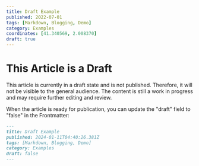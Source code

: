 ```yaml
---
title: Draft Example
published: 2022-07-01
tags: [Markdown, Blogging, Demo]
category: Examples
coordinates: [41.340569, 2.008370]
draft: true
---
```


# This Article is a Draft

This article is currently in a draft state and is not published. Therefore, it will not be visible to the general audience. The content is still a work in progress and may require further editing and review.

When the article is ready for publication, you can update the "draft" field to "false" in the Frontmatter:

```markdown
---
title: Draft Example
published: 2024-01-11T04:40:26.381Z
tags: [Markdown, Blogging, Demo]
category: Examples
draft: false
---

